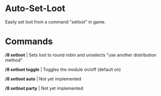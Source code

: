 # Auto-Set-Loot

Easily set loot from a command "setloot" in game.

# Commands

**/8 setloot** | Sets loot to round robin and unselects "use another distribution method"

**/8 setloot toggle** | Toggles the module on/off (default on)

**/8 setloot auto** | Not yet implemented

**/8 setloot party** | Not yet implemented
